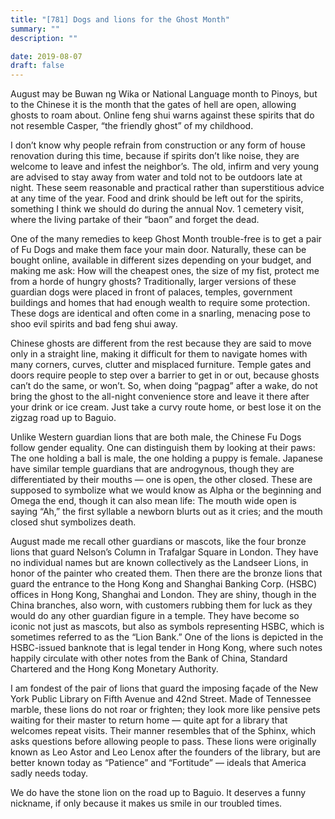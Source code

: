 ```yaml
---
title: "[781] Dogs and lions for the Ghost Month"
summary: ""
description: ""

date: 2019-08-07
draft: false
---
```


August may be Buwan ng Wika or National Language month to Pinoys, but to the Chinese it is the month that the gates of hell are open, allowing ghosts to roam about. Online feng shui warns against these spirits that do not resemble Casper, “the friendly ghost” of my childhood.

I don’t know why people refrain from construction or any form of house renovation during this time, because if spirits don’t like noise, they are welcome to leave and infest the neighbor’s. The old, infirm and very young are advised to stay away from water and told not to be outdoors late at night. These seem reasonable and practical rather than superstitious advice at any time of the year. Food and drink should be left out for the spirits, something I think we should do during the annual Nov. 1 cemetery visit, where the living partake of their “baon” and forget the dead.

One of the many remedies to keep Ghost Month trouble-free is to get a pair of Fu Dogs and make them face your main door. Naturally, these can be bought online, available in different sizes depending on your budget, and making me ask: How will the cheapest ones, the size of my fist, protect me from a horde of hungry ghosts? Traditionally, larger versions of these guardian dogs were placed in front of palaces, temples, government buildings and homes that had enough wealth to require some protection. These dogs are identical and often come in a snarling, menacing pose to shoo evil spirits and bad feng shui away.

Chinese ghosts are different from the rest because they are said to move only in a straight line, making it difficult for them to navigate homes with many corners, curves, clutter and misplaced furniture. Temple gates and doors require people to step over a barrier to get in or out, because ghosts can’t do the same, or won’t. So, when doing “pagpag” after a wake, do not bring the ghost to the all-night convenience store and leave it there after your drink or ice cream. Just take a curvy route home, or best lose it on the zigzag road up to Baguio.

Unlike Western guardian lions that are both male, the Chinese Fu Dogs follow gender equality. One can distinguish them by looking at their paws: The one holding a ball is male, the one holding a puppy is female. Japanese have similar temple guardians that are androgynous, though they are differentiated by their mouths — one is open, the other closed. These are supposed to symbolize what we would know as Alpha or the beginning and Omega the end, though it can also mean life: The mouth wide open is saying “Ah,” the first syllable a newborn blurts out as it cries; and the mouth closed shut symbolizes death.

August made me recall other guardians or mascots, like the four bronze lions that guard Nelson’s Column in Trafalgar Square in London. They have no individual names but are known collectively as the Landseer Lions, in honor of the painter who created them. Then there are the bronze lions that guard the entrance to the Hong Kong and Shanghai Banking Corp. (HSBC) offices in Hong Kong, Shanghai and London. They are shiny, though in the China branches, also worn, with customers rubbing them for luck as they would do any other guardian figure in a temple. They have become so iconic not just as mascots, but also as symbols representing HSBC, which is sometimes referred to as the “Lion Bank.” One of the lions is depicted in the HSBC-issued banknote that is legal tender in Hong Kong, where such notes happily circulate with other notes from the Bank of China, Standard Chartered and the Hong Kong Monetary Authority.

I am fondest of the pair of lions that guard the imposing façade of the New York Public Library on Fifth Avenue and 42nd Street. Made of Tennessee marble, these lions do not roar or frighten; they look more like pensive pets waiting for their master to return home — quite apt for a library that welcomes repeat visits. Their manner resembles that of the Sphinx, which asks questions before allowing people to pass. These lions were originally known as Leo Astor and Leo Lenox after the founders of the library, but are better known today as “Patience” and “Fortitude” — ideals that America sadly needs today.

We do have the stone lion on the road up to Baguio. It deserves a funny nickname, if only because it makes us smile in our troubled times.
